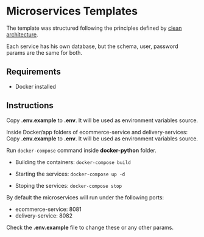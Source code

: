 # Microservices Templates

The template was structured following the principles defined by [clean architecture](https://www.oreilly.com/library/view/clean-architecture-a/9780134494272/).

Each service has his own database, but the schema, user, password params are the same for both.

## Requirements
- Docker installed

## Instructions
Copy **.env.example** to **.env**. It will be used as environment variables source.

Inside Docker/app folders of ecommerce-service and delivery-services:
Copy **.env.example** to **.env**. It will be used as environment variables source.

Run ```docker-compose``` command inside **docker-python** folder.

* Building the containers: ```docker-compose build```

* Starting the services: ```docker-compose up -d```

* Stoping the services: ```docker-compose stop```

By default the microservices will run under the following ports:
- ecommerce-service: 8081
- delivery-service: 8082 

Check the **.env.example** file to change these or any other params.